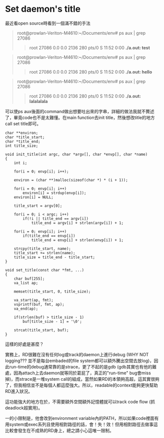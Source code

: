 # Set daemon's title

最近看open source時看到一個滿不錯的手法
 
> root@prowlan-Veriton-M4610:~/Documents/env# ps aux | grep 27086    
> > root     27086  0.0  0.0   2136   280 pts/0    S    11:52   0:00 **./a.out: test**      

> root@prowlan-Veriton-M4610:~/Documents/env# ps aux | grep 27086    
> > root     27086  0.0  0.0   2136   280 pts/0    S    11:52   0:00 **./a.out: hello**    

> root@prowlan-Veriton-M4610:~/Documents/env# ps aux | grep 27086    
> > root     27086  0.0  0.0   2136   280 pts/0    S    11:52   0:00 **./a.out: lalalalala**    
 
可以使ps aux後面的command做出想要吐出來的字串，詳細的做法我就不贅述了，畢竟code也不是太難懂。在main function去init title，然後想改title的地方call set title即可。
```
char **environ;
char *title_start;
char *title_end;
int title_size;

void init_title(int argc, char *argv[], char *envp[], char *name)
{
	int i;
	
	for(i = 0; envp[i]; i++);
	
	environ = (char **)malloc(sizeof(char *) * (i + 1));
	
	for(i = 0; envp[i]; i++)
		environ[i] = strdup(envp[i]);
	environ[i] = NULL;
	
	title_start = argv[0];
	
	for(i = 0; i < argc; i++)
		if(!i || title_end == argv[i])
			title_end = argv[i] + strlen(argv[i]) + 1;
	
	for(i = 0; envp[i]; i++)
		if(title_end == envp[i])
			title_end = envp[i] + strlen(envp[i]) + 1;
	
	strcpy(title_start, name);
	title_start += strlen(name);
	title_size = title_end - title_start;
}

void set_title(const char *fmt, ...)
{
	char buf[255];
	va_list ap;
	
	memset(title_start, 0, title_size);
	
	va_start(ap, fmt);
	vsprintf(buf, fmt, ap);
	va_end(ap);
	
	if(strlen(buf) > title_size - 1)
		buf[title_size - 1] = '\0';
	
	strcat(title_start, buf);
}
```
這樣的好處是甚麼？
 
實務上，RD很難在沒有任何log或track的daemon上進行debug (WHY NOT logging??? 並不是每台embaded的file system都可以額外騰出空間去放log)，因此run-time的debug通常靠的是strace，更了不起的是gdb (gdb其實也有他的難處，因為attach上去daemon就等同於葛屁了，真正的"run-time" bug會miss掉)，而strace是一堆system call的組成，當然如果RD的本領夠高超，這其實很夠了，但我相信並不是每個人都這麼強大。所以，readable的context能夠更快幫助RD進入狀況。
 
這功能強大的地方在於，不需要額外空間額外記憶體就可以track code flow (抓deadlock超實用)。
 
一的小限制是，他會改到environment variable內的PATH，所以如果code裡面有用system或exec系列且使用相對路徑的話，會！失！效！但用相對路徑去做事這比較會發生在不成熟的RD身上，總之請小心這唯一限制。



